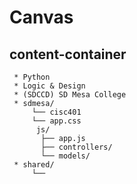 # Canvas
## content-container

```
 * Python
 * Logic & Design
 * (SDCCD) SD Mesa College
 * sdmesa/ 
     └── cisc401 
     └── app.css
      js/ 
       ├── app.js 
       ├── controllers/ 
       └── models/
 * shared/ 
     └── 
```
